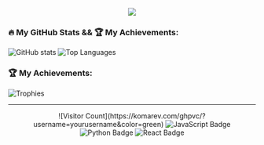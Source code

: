<!-- Animasi Teks -->
<p align="center">
  <a href="https://github.com/WrkMchael">
    <img src="https://readme-typing-svg.demolab.com?font=Fira+Code&size=24&duration=4000&pause=1000&color=27F7D6&center=true&vCenter=true&width=500&height=50&lines=Halo%2C+Saya+adalah+%40root@Mchael!;SSelamat+Datang+di+Profil+GitHub+Saya!;Saya+senang+berkarya+dan+berbagi!">
  </a>
</p>

### 🔥 My GitHub Stats && 🏆 My Achievements:
<p align="left">
  <img align="top" src="https://github-readme-stats.vercel.app/api?username=WrkMchael&show_icons=true&theme=radical" alt="GitHub stats">
  <img align="top" src="https://github-readme-stats.vercel.app/api/top-langs/?username=WrkMchael&layout=compact&theme=radical" alt="Top Languages">
</p>


### 🏆 My Achievements:
![Trophies](https://github-profile-trophy.vercel.app/?username=WrkMchael&theme=radical&no-frame=true&row=1)

---

<p align="center">
  ![Visitor Count](https://komarev.com/ghpvc/?username=yourusername&color=green)
  <img src="https://img.shields.io/badge/Code-JavaScript-informational?style=flat&logo=javascript&color=yellow" alt="JavaScript Badge">
  <img src="https://img.shields.io/badge/Code-Python-informational?style=flat&logo=python&color=blue" alt="Python Badge">
  <img src="https://img.shields.io/badge/Framework-React-informational?style=flat&logo=react&color=61DAFB" alt="React Badge">
</p>
